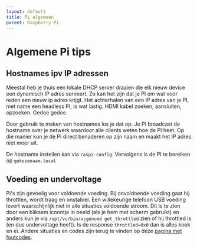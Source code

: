 ```yaml
---
layout: default
title: Pi algemeen
parent: Raspberry Pi
---
```


# Algemene Pi tips

## Hostnames ipv IP adressen

Meestal heb je thuis een lokale DHCP server draaien die elk nieuw device een dynamisch IP adres serveert. Zo kan het zijn dat je PI om wat voor reden een nieuw ip adres krijgt. Het achterhalen van een IP adres van je PI, met name een headless PI, is wat lastig. HDMI kabel zoeken, aansluiten, opzoeken. Gedoe gedoe.

Door gebruik te maken van hostnames los je dat op. Je PI broadcast de hostname over je netwerk waardoor alle clients weten hoe de PI heet. Op die manier kun je de PI direct benaderen op zijn naam en maakt het IP adres niet meer uit.

De hostname instellen kan via `raspi-config`. Vervolgens is de PI te bereiken op `gekozenaam.local`

## Voeding en undervoltage

Pi's zijn gevoelig voor voldoende voeding. Bij onvoldoende voeding gaat hij throttlen, wordt traag en onstabiel. Een willekeurige telefoon USB voeding levert waarschijnlijk niet in alle situaties voldoende stroom. Dit is te zien door een bliksem icoontje in beeld (als je hem met scherm gebruikt) en anders kun je via `/opt/vc/bin/vcgencmd get_throttled` zien of hij throttled is (en dus undervoltage heeft). Is de response `throttled=0x0` dan is alles koek en ei. Andere situaties en codes zijn terug te vinden op deze [pagina met foutcodes](https://github.com/raspberrypi/documentation/blob/master/raspbian/applications/vcgencmd.md#get_throttled).

